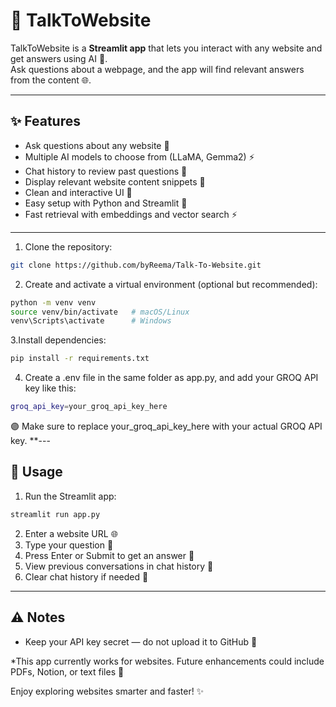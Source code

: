 # 🧠 TalkToWebsite

TalkToWebsite is a **Streamlit app** that lets you interact with any website and get answers using AI 🤖.  
Ask questions about a webpage, and the app will find relevant answers from the content 🌐.

---

## ✨ Features

- Ask questions about any website 📝  
- Multiple AI models to choose from (LLaMA, Gemma2) ⚡️  
- Chat history to review past questions 💬  
- Display relevant website content snippets 📄  
- Clean and interactive UI 🎨  
- Easy setup with Python and Streamlit 🐍  
- Fast retrieval with embeddings and vector search ⚡️

---
1. Clone the repository:

```bash
git clone https://github.com/byReema/Talk-To-Website.git
```

2. Create and activate a virtual environment (optional but recommended):

```bash
python -m venv venv
source venv/bin/activate   # macOS/Linux
venv\Scripts\activate      # Windows
```

3.Install dependencies:

```bash
pip install -r requirements.txt
```

4. Create a .env file in the same folder as app.py, and add your GROQ API key like this:
```bash
groq_api_key=your_groq_api_key_here
```
🟣 Make sure to replace your_groq_api_key_here with your actual GROQ API key.
**---
## 🏃 Usage

1. Run the Streamlit app:
```bash
streamlit run app.py
```
2. Enter a website URL 🌐
3. Type your question 📝
4. Press Enter or Submit to get an answer 🤖
5. View previous conversations in chat history 💬
6. Clear chat history if needed 🧹

---
## ⚠️ Notes

- Keep your API key secret — do not upload it to GitHub 🔑

*This app currently works for websites. Future enhancements could include PDFs, Notion, or text files 📂

Enjoy exploring websites smarter and faster! ✨
